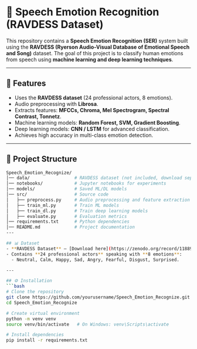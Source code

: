 # 🎤 Speech Emotion Recognition (RAVDESS Dataset)

This repository contains a **Speech Emotion Recognition (SER)** system built using the **RAVDESS (Ryerson Audio-Visual Database of Emotional Speech and Song)** dataset. The goal of this project is to classify human emotions from speech using **machine learning and deep learning techniques**.

---

## 🚀 Features
- Uses the **RAVDESS dataset** (24 professional actors, 8 emotions).
- Audio preprocessing with **Librosa**.
- Extracts features: **MFCCs, Chroma, Mel Spectrogram, Spectral Contrast, Tonnetz**.
- Machine learning models: **Random Forest, SVM, Gradient Boosting**.
- Deep learning models: **CNN / LSTM** for advanced classification.
- Achieves high accuracy in multi-class emotion detection.

---

## 📂 Project Structure
```bash
Speech_Emotion_Recognize/
│── data/                 # RAVDESS dataset (not included, download separately)
│── notebooks/            # Jupyter notebooks for experiments
│── models/               # Saved ML/DL models
│── src/                  # Source code
│   ├── preprocess.py     # Audio preprocessing and feature extraction
│   ├── train_ml.py       # Train ML models
│   ├── train_dl.py       # Train deep learning models
│   ├── evaluate.py       # Evaluation metrics
│── requirements.txt      # Python dependencies
│── README.md             # Project documentation
---

## 📊 Dataset
- **RAVDESS Dataset** – [Download here](https://zenodo.org/record/1188976)
- Contains **24 professional actors** speaking with **8 emotions**:
  - Neutral, Calm, Happy, Sad, Angry, Fearful, Disgust, Surprised.

---

## ⚙️ Installation
```bash
# Clone the repository
git clone https://github.com/yourusername/Speech_Emotion_Recognize.git
cd Speech_Emotion_Recognize

# Create virtual environment
python -m venv venv
source venv/bin/activate   # On Windows: venv\Scripts\activate

# Install dependencies
pip install -r requirements.txt
